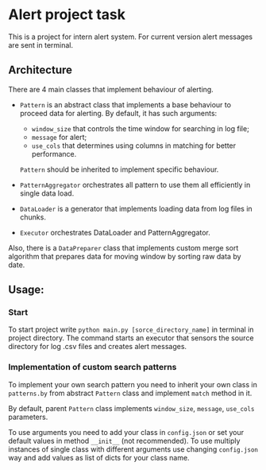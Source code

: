 # Alert project task
This is a project for intern alert system. For current version alert messages are sent in terminal.

## Architecture
There are 4 main classes that implement behaviour of alerting.
* ```Pattern``` is an abstract class that implements a base behaviour to proceed 
data for alerting. By default, it has such arguments:
  * ```window_size``` that controls the time window for searching in log file;
  * ```message``` for alert;
  * ```use_cols``` that determines using columns in matching for better performance.

  ```Pattern``` should be inherited to implement specific behaviour.
* ```PatternAggregator``` orchestrates all pattern to use them all efficiently in single data load.
* ```DataLoader``` is a generator that implements loading data from log files in chunks.
* ```Executor``` orchestrates DataLoader and PatternAggregator.

Also, there is a ```DataPreparer``` class that implements custom merge sort algorithm 
that prepares data for moving window by sorting raw data by date.

## Usage:

### Start
To start project write ```python main.py [sorce_directory_name]``` 
in terminal in project directory. 
The command starts an executor that sensors 
the source directory for log .csv files and creates alert messages. 

### Implementation of custom search patterns
To implement your own search pattern you need to inherit 
your own class in ```patterns.by``` from abstract ```Pattern``` class
and implement ```match``` method in it.

By default, parent ```Pattern``` class implements 
```window_size```, ```message```, ```use_cols``` parameters.

To use arguments you need to add your class in ```config.json``` 
or set your default values in method ```__init__``` (not recommended).
To use multiply instances of single class with different arguments 
use changing ```config.json``` way
and add values as list of dicts for your class name.
